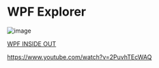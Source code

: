# WPF Explorer
![image](https://github.com/jamesnet214/wpf-explorer/assets/52397976/a27d9634-ca51-4863-ad7d-d290a2fdff96)

[WPF INSIDE OUT](https://jamesnet.dev/books)

https://www.youtube.com/watch?v=2PuvhTEcWAQ
